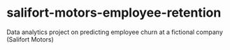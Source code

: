 # salifort-motors-employee-retention
Data analytics project on predicting employee churn at a fictional company (Salifort Motors)
